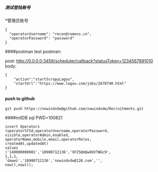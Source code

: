 ##### 测试登陆账号 
*管理员账号
```
{
  "operatorUsername": "recon@romens.cn",
  "operatorPassword": "password"
}
```
####postman test
postman:

post:
http://0.0.0.0:3456/scheduler/callback?statusToken=1234567891010
body:
```
{
	"action":"startScrapyLagou",
	"startUrl":"https://www.lagou.com/jobs/2678740.html"
}
```
#### push to github
```
git push https://nowindxdw@github.com/nowindxdw/Recruitments.git
```

####initDB sql  PWD=100821
```
insert Operators
(operatorSfId,operatorUsername,operatorPassword,
visible,operatorAdmin,enabled,
operatorName,mobile,email,operatorRoles,
createdAt,updatedAt)
values
('140000000001','18980712136','VFZSQmQwOUVTWGc9',
1,1,1,
'dawei','18980712136','nowindxdw@126.com','',
now(),now());
```
